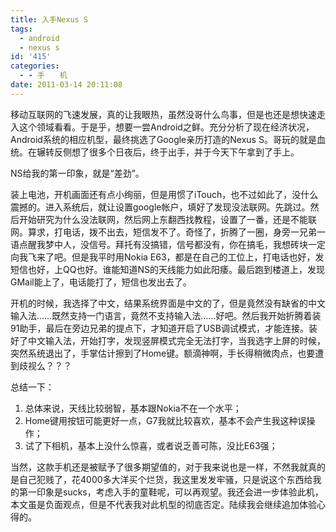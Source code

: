 ```yaml
---
title: 入手Nexus S
tags:
  - android
  - nexus s
id: '415'
categories:
  - - 手　　机
date: 2011-03-14 20:11:08
---
```


移动互联网的飞速发展，真的让我眼热，虽然没哥什么鸟事，但是也还是想快速走入这个领域看看。于是乎，想要一尝Android之鲜。充分分析了现在经济状况，Android系统的相应机型，最终挑选了Google亲历打造的Nexus S。哥玩的就是血统。在辗转反侧想了很多个日夜后，终于出手，并于今天下午拿到了手上。
<!-- more -->
NS给我的第一印象，就是“差劲”。

装上电池，开机画面还有点小绚丽，但是用惯了iTouch，也不过如此了，没什么震撼的。进入系统后，就让设置google帐户，填好了发现没法联网。先跳过。然后开始研究为什么没法联网，然后网上东翻西找教程，设置了一番，还是不能联网。算求，打电话，拨不出去，短信发不了。奇怪了，折腾了一圈，身旁一兄弟一语点醒我梦中人，没信号。拜托有没搞错，信号都没有，你在搞毛，我想砖块一定向我飞来了吧。但是我平时用Nokia E63，都是在自己的工位上，打电话也好，发短信也好，上QQ也好。谁能知道NS的天线能力如此阳痿。最后跑到楼道上，发现GMail能上了，电话能打了，短信也发出去了。

开机的时候，我选择了中文，结果系统界面是中文的了，但是竟然没有缺省的中文输入法……既然支持一门语言，竟然不支持输入法……好吧。然后我开始折腾着装91助手，最后在旁边兄弟的提点下，才知道开启了USB调试模式，才能连接。装好了中文输入法，开始打字，发现竖屏模式完全无法打字，当我选字上屏的时候，突然系统退出了，手掌估计擦到了Home键。额滴神啊，手长得稍微肉点，也要遭到歧视么？？？

总结一下：
1. 总体来说，天线比较弱智，基本跟Nokia不在一个水平；
2. Home键用按钮可能更好一点，G7我就比较喜欢，基本不会产生我这种误操作；
3. 试了下相机，基本上没什么惊喜，或者说乏善可陈，没比E63强；

当然，这款手机还是被赋予了很多期望值的，对于我来说也是一样，不然我就真的是自己犯贱了，花4000多大洋买个烂货，我这里发发牢骚，只是说这个东西给我的第一印象是sucks，考虑入手的童鞋呢，可以再观望。我还会进一步体验此机，本文虽是负面观点，但是不代表我对此机型的彻底否定。陆续我会继续追加体验心得的。